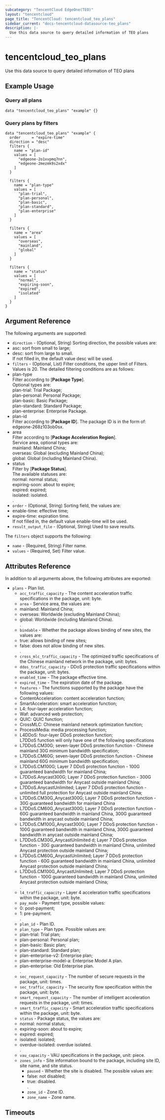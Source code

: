 ```yaml
---
subcategory: "TencentCloud EdgeOne(TEO)"
layout: "tencentcloud"
page_title: "TencentCloud: tencentcloud_teo_plans"
sidebar_current: "docs-tencentcloud-datasource-teo_plans"
description: |-
  Use this data source to query detailed information of TEO plans
---
```


# tencentcloud_teo_plans

Use this data source to query detailed information of TEO plans

## Example Usage

### Query all plans

```hcl
data "tencentcloud_teo_plans" "example" {}
```

### Query plans by filters

```hcl
data "tencentcloud_teo_plans" "example" {
  order     = "expire-time"
  direction = "desc"
  filters {
    name = "plan-id"
    values = [
      "edgeone-2o1xvpmq7nn",
      "edgeone-2mezmk9s2xdx"
    ]
  }

  filters {
    name = "plan-type"
    values = [
      "plan-trial",
      "plan-personal",
      "plan-basic",
      "plan-standard",
      "plan-enterprise"
    ]
  }

  filters {
    name = "area"
    values = [
      "overseas",
      "mainland",
      "global"
    ]
  }

  filters {
    name = "status"
    values = [
      "normal",
      "expiring-soon",
      "expired",
      "isolated"
    ]
  }
}
```

## Argument Reference

The following arguments are supported:

* `direction` - (Optional, String) Sorting direction, the possible values are: <li>asc: sort from small to large; </li><li>desc: sort from large to small. </li>If not filled in, the default value desc will be used.
* `filters` - (Optional, List) Filter conditions, the upper limit of Filters. Values is 20. The detailed filtering conditions are as follows: <li>plan-type<br>Filter according to [<strong>Package Type</strong>]. <br>Optional types are: <br>plan-trial: Trial Package; <br>plan-personal: Personal Package; <br>plan-basic: Basic Package; <br>plan-standard: Standard Package; <br>plan-enterprise: Enterprise Package. </li><li>plan-id<br>Filter according to [<strong>Package ID</strong>]. The package ID is in the form of: edgeone-268z103ob0sx.</li><li>area<br>Filter according to [<strong>Package Acceleration Region</strong>]. </li>Service area, optional types are: <br>mainland: Mainland China; <br>overseas: Global (excluding Mainland China); <br>global: Global (including Mainland China).<br><li>status<br>Filter by [<strong>Package Status</strong>].<br>The available statuses are:<br>normal: normal status;<br>expiring-soon: about to expire;<br>expired: expired;<br>isolated: isolated.</li>.
* `order` - (Optional, String) Sorting field, the values are: <li> enable-time: effective time; </li><li> expire-time: expiration time. </li> If not filled in, the default value enable-time will be used.
* `result_output_file` - (Optional, String) Used to save results.

The `filters` object supports the following:

* `name` - (Required, String) Filter name.
* `values` - (Required, Set) Filter value.

## Attributes Reference

In addition to all arguments above, the following attributes are exported:

* `plans` - Plan list.
  * `acc_traffic_capacity` - The content acceleration traffic specifications in the package, unit: byte.
  * `area` - Service area, the values are: <li>mainland: Mainland China; </li><li>overseas: Worldwide (excluding Mainland China); </li><li>global: Worldwide (including Mainland China).</li>.
  * `bindable` - Whether the package allows binding of new sites, the values are: <li>true: allows binding of new sites; </li><li>false: does not allow binding of new sites.</li>.
  * `cross_mlc_traffic_capacity` - The optimized traffic specifications of the Chinese mainland network in the package, unit: bytes.
  * `ddos_traffic_capacity` - DDoS protection traffic specifications within the package, unit: bytes.
  * `enabled_time` - The package effective time.
  * `expired_time` - The expiration date of the package.
  * `features` - The functions supported by the package have the following values: <li>ContentAcceleration: content acceleration function; </li><li>SmartAcceleration: smart acceleration function; </li><li>L4: four-layer acceleration function; </li><li>Waf: advanced web protection; </li><li>QUIC: QUIC function; </li><li>CrossMLC: Chinese mainland network optimization function; </li><li>ProcessMedia: media processing function; </li><li>L4DDoS: four-layer DDoS protection function; </li>L7DDoS function will only have one of the following specifications <li>L7DDoS.CM30G; seven-layer DDoS protection function - Chinese mainland 30G minimum bandwidth specification; </li><li>L7DDoS.CM60G; seven-layer DDoS protection function - Chinese mainland 60G minimum bandwidth specification; </li> <li>L7DDoS.CM100G; Layer 7 DDoS protection function - 100G guaranteed bandwidth for mainland China;</li><li>L7DDoS.Anycast300G; Layer 7 DDoS protection function - 300G guaranteed bandwidth for Anycast outside mainland China;</li><li>L7DDoS.AnycastUnlimited; Layer 7 DDoS protection function - unlimited full protection for Anycast outside mainland China;</li><li>L7DDoS.CM30G_Anycast300G; Layer 7 DDoS protection function - 30G guaranteed bandwidth for mainland China </li><li>L7DDoS.CM60G_Anycast300G; Layer 7 DDoS protection function - 60G guaranteed bandwidth in mainland China, 300G guaranteed bandwidth in anycast outside mainland China; </li><li>L7DDoS.CM100G_Anycast300G; Layer 7 DDoS protection function - 100G guaranteed bandwidth in mainland China, 300G guaranteed bandwidth in anycast outside mainland China; </li><li>L7DDoS.CM30G_AnycastUnlimited d; Layer 7 DDoS protection function - 30G guaranteed bandwidth in mainland China, unlimited Anycast protection outside mainland China; </li><li>L7DDoS.CM60G_AnycastUnlimited; Layer 7 DDoS protection function - 60G guaranteed bandwidth in mainland China, unlimited Anycast protection outside mainland China; </li><li>L7DDoS.CM100G_AnycastUnlimited; Layer 7 DDoS protection function - 100G guaranteed bandwidth in mainland China, unlimited Anycast protection outside mainland China; </li>.
  * `l4_traffic_capacity` - Layer 4 acceleration traffic specifications within the package, unit: byte.
  * `pay_mode` - Payment type, possible values: <li>0: post-payment; </li><li>1: pre-payment.</li>.
  * `plan_id` - Plan ID.
  * `plan_type` - Plan type. Possible values are: <li>plan-trial: Trial plan; </li><li>plan-personal: Personal plan; </li><li>plan-basic: Basic plan; </li><li>plan-standard: Standard plan; </li><li>plan-enterprise-v2: Enterprise plan; </li><li>plan-enterprise-model-a: Enterprise Model A plan. </li><li>plan-enterprise: Old Enterprise plan. </li>.
  * `sec_request_capacity` - The number of secure requests in the package, unit: times.
  * `sec_traffic_capacity` - The security flow specification within the package, unit: byte.
  * `smart_request_capacity` - The number of intelligent acceleration requests in the package, unit: times.
  * `smart_traffic_capacity` - Smart acceleration traffic specifications within the package, unit: byte.
  * `status` - Package status, the values are: <li>normal: normal status; </li><li>expiring-soon: about to expire; </li><li>expired: expired; </li><li>isolated: isolated; </li><li>overdue-isolated: overdue isolated.</li>.
  * `vau_capacity` - VAU specifications in the package, unit: piece.
  * `zones_info` - Site information bound to the package, including site ID, site name, and site status.
    * `paused` - Whether the site is disabled. The possible values are: <li>false: not disabled; </li><li>true: disabled.</li>.
    * `zone_id` - Zone ID.
    * `zone_name` - Zone name.


## Timeouts

<no value>


